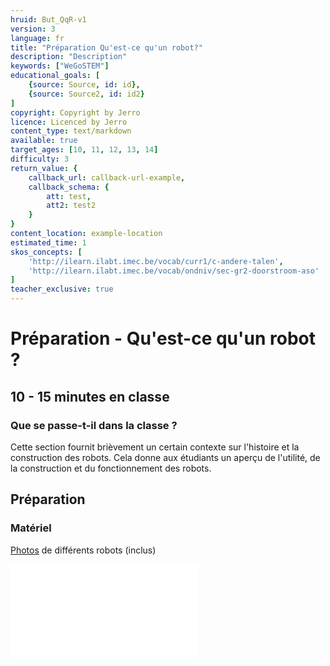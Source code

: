 ```yaml
---
hruid: But_QqR-v1
version: 3
language: fr
title: "Préparation Qu'est-ce qu'un robot?"
description: "Description"
keywords: ["WeGoSTEM"]
educational_goals: [
    {source: Source, id: id}, 
    {source: Source2, id: id2}
]
copyright: Copyright by Jerro
licence: Licenced by Jerro
content_type: text/markdown
available: true
target_ages: [10, 11, 12, 13, 14]
difficulty: 3
return_value: {
    callback_url: callback-url-example,
    callback_schema: {
        att: test,
        att2: test2
    }
}
content_location: example-location
estimated_time: 1
skos_concepts: [
    'http://ilearn.ilabt.imec.be/vocab/curr1/c-andere-talen', 
    'http://ilearn.ilabt.imec.be/vocab/ondniv/sec-gr2-doorstroom-aso'
]
teacher_exclusive: true
---
```


# Préparation - Qu'est-ce qu'un robot ?
## 10 - 15 minutes en classe

### Que se passe-t-il dans la classe ?
Cette section fournit brièvement un certain contexte sur l'histoire et la construction des robots. Cela donne aux étudiants un aperçu de l'utilité, de la construction et du fonctionnement des robots.

## Préparation
### Matériel

[Photos](embed/WeGoSTEMrobotfotos.pdf "Afbeeldingen Klasgesprek") de différents robots (inclus)

![](@pdf/embed/WeGoSTEMrobotfotos.pdf)